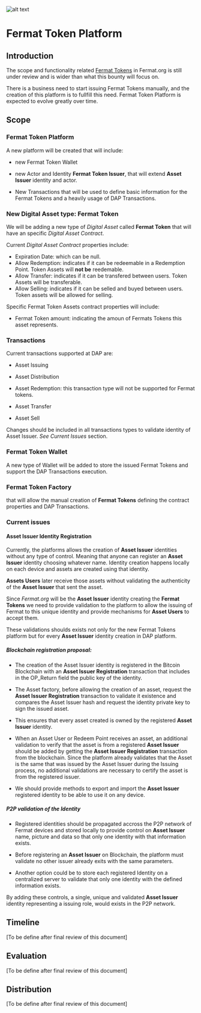 ![alt text](https://github.com/bitDubai/media-kit/blob/master/MediaKit/Fermat%20Branding/Fermat%20Logotype/Fermat_Logo_3D.png "Fermat Logo")

# Fermat Token Platform

## Introduction

The scope and functionality related [Fermat Tokens](https://github.com/Fermat-ORG/fermat/blob/master/FERMAT-WHITE-PAPER.md) in Fermat.org is still under review and is wider than what this bounty will focus on.

There is a business need to start issuing Fermat Tokens manually, and the creation of this platform is to fullfill this need. Fermat Token Platform is expected to evolve greatly over time.

## Scope

### Fermat Token Platform

A new platform will be created that will include:

* new Fermat Token Wallet

* new Actor and Identity **Fermat Token Issuer**, that will extend **Asset Issuer** identity and actor.

* New Transactions that will be used to define basic information for the Fermat Tokens and a heavily usage of DAP Transactions.


### New Digital Asset type: Fermat Token

We will be adding a new type of *Digital Asset* called **Fermat Token** that will have an specific *Digital Asset Contract*.

Current *Digital Asset Contract* properties include:

* Expiration Date: which can be null.
* Allow Redemption: indicates if it can be redeemable in a Redemption Point. Token Assets will **not be** reedemable.
* Allow Transfer: indicates if it can be transfered between users. Token Assets will be transferable.
* Allow Selling: indicates if it can be selled and buyed between users. Token assets will be allowed for selling.

Specific Fermat Token Assets contract properties will include:

* Fermat Token amount: indicating the amoun of Fermats Tokens this asset represents.

### Transactions

Current transactions supported at DAP are:

* Asset Issuing

* Asset Distribution

* Asset Redemption: this transaction type will not be supported for Fermat tokens.

* Asset Transfer

* Asset Sell


Changes should be included in all transactions types to validate identity of Asset Issuer. *See Current Issues* section.

### Fermat Token Wallet

A new type of Wallet will be added to store the issued Fermat Tokens and support the DAP Transactions execution.

### Fermat Token Factory

that will allow the manual creation of **Fermat Tokens** defining the contract properties and DAP Transactions.


### Current issues

#### Asset Issuer Identity Registration

Currently, the platforms allows the creation of **Asset Issuer** identities without any type of control. Meaning that anyone can register an **Asset Issuer** identity choosing whatever name. Identity creation happens locally on each device and assets are created using that identity.

**Assets Users** later receive those assets without validating the authenticity of the **Asset Issuer** that sent the asset.

Since *Fermat.org* will be the **Asset Issuer** identity creating the **Fermat Tokens** we need to provide validation to the platform to allow the issuing of Fermat to this unique identity and provide mechanisms for **Asset Users** to accept them.

These validations shoulds exists not only for the new Fermat Tokens platform but for every **Asset Issuer** identity creation in DAP platform.

##### Blockchain registration proposal:

* The creation of the Asset Issuer identity is registered in the Bitcoin Blockchain with an **Asset Issuer Registration** transaction that includes in the OP_Return field the public key of the identity.

* The Asset factory, before allowing the creation of an asset, request the **Asset Issuer Registration** transaction to validate it existence and compares the Asset Issuer hash and request the identity private key to sign  the issued asset.

* This ensures that every asset created is owned by the registered **Asset Issuer** identity.

* When an Asset User or Redeem Point receives an asset, an additional validation to verify that the asset is from a registered **Asset Issuer** should be added by getting the **Asset Issuer Registration** transaction from the blockchain. Since the platform already validates that the Asset is the same that was issued by the Asset Issuer during the Issuing process, no additional validations are necessary to certify the asset is from the registered issuer.

* We should provide methods to export and import the **Asset Issuer** registered identity to be able to use it on any device.

##### P2P validation of the Identity

* Registered identities should be propagated accross the P2P network of Fermat devices and stored locally to provide control on **Asset Issuer** name, picture and data so that only one identity with that information exists.

* Before registering an **Asset Issuer** on Blockchain, the platform must validate no other issuer already exits with the same parameters.

* Another option could be to store each registered Identity on a centralized server to validate that only one identity with the defined information exists.

By adding these controls, a single, unique and validated **Asset Issuer** identity representing  a issuing role, would exists in the P2P network.

## Timeline

[To be define after final review of this document]

## Evaluation
[To be define after final review of this document]

## Distribution
[To be define after final review of this document]